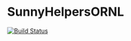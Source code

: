 # SunnyHelpersORNL

[![Build Status](https://github.com/ddahlbom/SunnyHelpersORNL.jl/actions/workflows/CI.yml/badge.svg?branch=main)](https://github.com/ddahlbom/SunnyHelpersORNL.jl/actions/workflows/CI.yml?query=branch%3Amain)
